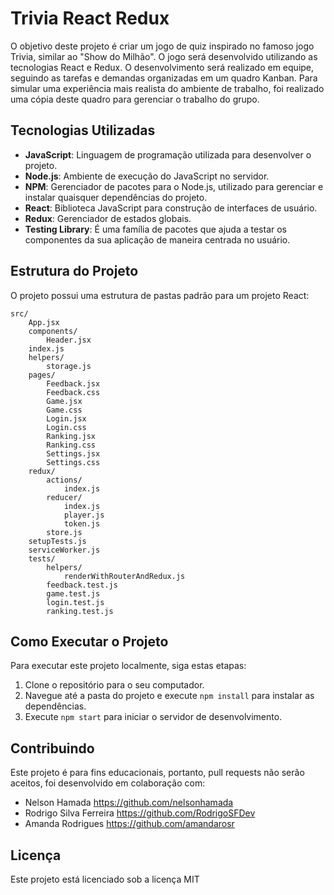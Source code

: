 # Trivia React Redux

O objetivo deste projeto é criar um jogo de quiz inspirado no famoso jogo Trivia, similar ao "Show do Milhão". O jogo será desenvolvido utilizando as tecnologias React e Redux. O desenvolvimento será realizado em equipe, seguindo as tarefas e demandas organizadas em um quadro Kanban. Para simular uma experiência mais realista do ambiente de trabalho, foi realizado uma cópia deste quadro para gerenciar o trabalho do grupo.

## Tecnologias Utilizadas

- **JavaScript**: Linguagem de programação utilizada para desenvolver o projeto.
- **Node.js**: Ambiente de execução do JavaScript no servidor.
- **NPM**: Gerenciador de pacotes para o Node.js, utilizado para gerenciar e instalar quaisquer dependências do projeto.
- **React**: Biblioteca JavaScript para construção de interfaces de usuário.
- **Redux**: Gerenciador de estados globais.
- **Testing Library**: É uma família de pacotes que ajuda a testar os componentes da sua aplicação de maneira centrada no usuário.

## Estrutura do Projeto

O projeto possui uma estrutura de pastas padrão para um projeto React:

    src/
        App.jsx
        components/
            Header.jsx
        index.js
        helpers/
            storage.js
        pages/
            Feedback.jsx
            Feedback.css
            Game.jsx
            Game.css
            Login.jsx
            Login.css
            Ranking.jsx
            Ranking.css
            Settings.jsx
            Settings.css
        redux/
            actions/
                index.js
            reducer/
                index.js
                player.js
                token.js
            store.js
        setupTests.js
        serviceWorker.js
        tests/
            helpers/
                renderWithRouterAndRedux.js
            feedback.test.js
            game.test.js
            login.test.js
            ranking.test.js

## Como Executar o Projeto

Para executar este projeto localmente, siga estas etapas:

1. Clone o repositório para o seu computador.
2. Navegue até a pasta do projeto e execute `npm install` para instalar as dependências.
3. Execute `npm start` para iniciar o servidor de desenvolvimento.

## Contribuindo

Este projeto é para fins educacionais, portanto, pull requests não serão aceitos, foi desenvolvido em colaboração com:

- Nelson Hamada <https://github.com/nelsonhamada>
- Rodrigo Silva Ferreira <https://github.com/RodrigoSFDev>
- Amanda Rodrigues <https://github.com/amandarosr>

## Licença

Este projeto está licenciado sob a licença MIT

